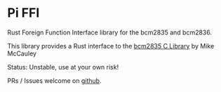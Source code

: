 # Pi FFI
Rust Foreign Function Interface library for the bcm2835 and bcm2836.

This library provides a Rust interface to the [bcm2835 C Library][bcm2835] by Mike McCauley

Status: Unstable, use at your own risk!

PRs / Issues welcome on [github][pi-ffi].

[bcm2835]: http://www.airspayce.com/mikem/bcm2835 "BCM 2835 By Mike McCauley"
[pi-ffi]: https://github.com/orukusaki/pi-ffi "PI FFI Github Repo"

